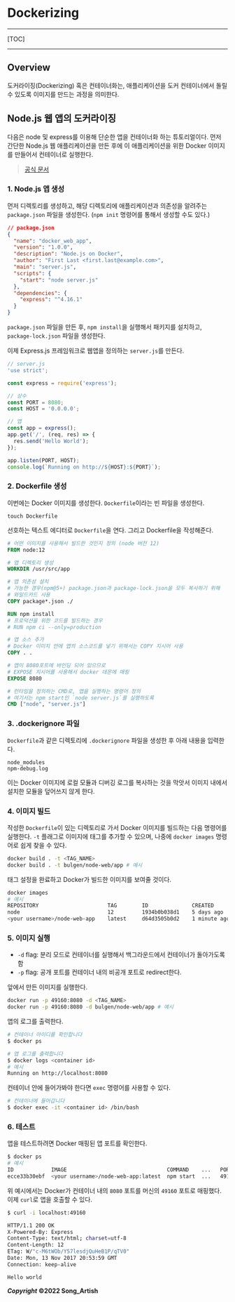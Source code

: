 # Dockerizing

---

[TOC]

---



## Overview

도커라이징(Dockerizing) 혹은 컨테이너화는, 애플리케이션을 도커 컨테이너에서 돌릴 수 있도록 이미지를 만드는 과정을 의미한다.



## Node.js 웹 앱의 도커라이징

다음은 node 및 express를 이용해 단순한 앱을 컨테이너화 하는 튜토리얼이다. 먼저 간단한 Node.js 웹 애플리케이션을 만든 후에 이 애플리케이션을 위한 Docker 이미지를 만들어서 컨테이너로 실행한다.

> [공식 문서](https://nodejs.org/ko/docs/guides/nodejs-docker-webapp/)

### 1. Node.js 앱 생성

먼저 디렉토리를 생성하고, 해당 디렉토리에 애플리케이션과 의존성을 알려주는 `package.json` 파일을 생성한다. (`npm init` 명령어를 통해서 생성할 수도 있다.)

```json
// package.json
{
  "name": "docker_web_app",
  "version": "1.0.0",
  "description": "Node.js on Docker",
  "author": "First Last <first.last@example.com>",
  "main": "server.js",
  "scripts": {
    "start": "node server.js"
  },
  "dependencies": {
    "express": "^4.16.1"
  }
}
```

`package.json` 파일을 만든 후, `npm install`을 실행해서 패키지를 설치하고, `package-lock.json` 파일을 생성한다.

이제 Express.js 프레임워크로 웹앱을 정의하는 `server.js`를 만든다.

```javascript
// server.js
'use strict';

const express = require('express');

// 상수
const PORT = 8080;
const HOST = '0.0.0.0';

// 앱
const app = express();
app.get('/', (req, res) => {
  res.send('Hello World');
});

app.listen(PORT, HOST);
console.log(`Running on http://${HOST}:${PORT}`);
```

### 2. Dockerfile 생성

이번에는 Docker 이미지를 생성한다. `Dockerfile`이라는 빈 파일을 생성한다.

```shell
touch Dockerfile
```

선호하는 텍스트 에디터로 `Dockerfile`을 연다. 그리고 Dockerfile을 작성해준다.

```dockerfile
# 어떤 이미지를 사용해서 빌드한 것인지 정의 (node 버전 12)
FROM node:12

# 앱 디렉토리 생성
WORKDIR /usr/src/app

# 앱 의존성 설치
# 가능한 경우(npm@5+) package.json과 package-lock.json을 모두 복사하기 위해
# 와일드카드 사용
COPY package*.json ./

RUN npm install
# 프로덕션을 위한 코드를 빌드하는 경우
# RUN npm ci --only=production

# 앱 소스 추가
# Docker 이미지 안에 앱의 소스코드를 넣기 위해서는 COPY 지시어 사용
COPY . .

# 앱이 8080포트에 바인딩 되어 있으므로
# EXPOSE 지시어를 사용해서 docker 데몬에 매핑
EXPOSE 8080

# 런타임을 정의하는 CMD로, 앱을 실행하는 명령어 정의
# 여기서는 npm start인 `node server.js`를 실행하도록
CMD ["node", "server.js"]
```

### 3. .dockerignore 파일

`Dockerfile`과 같은 디렉토리에 `.dockerignore` 파일을 생성한 후 아래 내용을 입력한다.

```
node_modules
npm-debug.log
```

이는 Docker 이미지에 로컬 모듈과 디버깅 로그를 복사하는 것을 막앗서 이미지 내에서 설치한 모듈을 덮어쓰지 않게 한다.

### 4. 이미지 빌드

작성한 `Dockerfile`이 있는 디렉토리로 가서 Docker 이미지를 빌드하는 다음 명령어를 실행한다. `-t` 플래그로 이미지에 태그를 추가할 수 있으며, 나중에 `docker images` 명령어로 쉽게 찾을 수 있다.

```bash
docker build . -t <TAG_NAME>
docker build . -t bulgen/node-web/app # 예시
```

태그 설정을 완료하고 Docker가 빌드한 이미지를 보여줄 것이다.

```bash
docker images
# 예시
REPOSITORY                      TAG        ID              CREATED
node                            12         1934b0b038d1    5 days ago
<your username>/node-web-app    latest     d64d3505b0d2    1 minute ago
```

### 5. 이미지 실행

- `-d`  flag: 분리 모드로 컨테이너를 실행해서 백그라운드에서 컨테이너가 돌아가도록 함
- `-p` flag: 공개 포트를 컨테이너 내의 비공개 포트로 redirect한다.

앞에서 만든 이미지를 실행한다.

```bash
docker run -p 49160:8080 -d <TAG_NAME>
docker run -p 49160:8080 -d bulgen/node-web/app # 예시
```

앱의 로그를 출력한다.

```bash
# 컨테이너 아이디를 확인합니다
$ docker ps

# 앱 로그를 출력합니다
$ docker logs <container id>
# 예시
Running on http://localhost:8080
```

컨테이너 안에 들어가봐야 한다면 `exec` 명령어를 사용할 수 있다.

```bash
# 컨테이너에 들어갑니다
$ docker exec -it <container id> /bin/bash
```

### 6. 테스트

앱을 테스트하려면 Docker 매핑된 앱 포트를 확인한다.

```bash
$ docker ps
# 예시
ID            IMAGE                                COMMAND    ...   PORTS
ecce33b30ebf  <your username>/node-web-app:latest  npm start  ...   49160->8080
```

위 예시에서는 Docker가 컨테이너 내의 `8080` 포트를 머신의 `49160` 포트로 매핑했다. 이제 `curl`로 앱을 호출할 수 있다.

```bash
$ curl -i localhost:49160

HTTP/1.1 200 OK
X-Powered-By: Express
Content-Type: text/html; charset=utf-8
Content-Length: 12
ETag: W/"c-M6tWOb/Y57lesdjQuHeB1P/qTV0"
Date: Mon, 13 Nov 2017 20:53:59 GMT
Connection: keep-alive

Hello world
```



***Copyright* ©2022 Song_Artish**